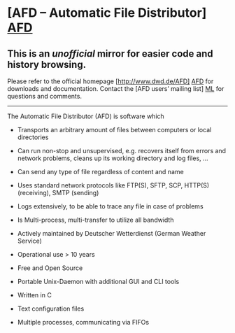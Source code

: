 [AFD – Automatic File Distributor] [AFD]
========================================

This is an *unofficial* mirror for easier code and history browsing.
--------------------------------------------------------------------

Please refer to the official homepage [http://www.dwd.de/AFD] [AFD] for downloads and documentation. Contact the [AFD users’ mailing list] [ML] for questions and comments.

----

The Automatic File Distributor (AFD) is software which

- Transports an arbitrary amount of files between computers or local directories
- Can run non-stop and unsupervised, e.g. recovers itself from errors and network problems, cleans up its working directory and log files, …
- Can send any type of file regardless of content and name
- Uses standard network protocols like FTP(S), SFTP, SCP, HTTP(S) (receiving), SMTP (sending)
- Logs extensively, to be able to trace any file in case of problems
- Is Multi-process, multi-transfer to utilize all bandwidth
- Actively maintained by Deutscher Wetterdienst (German Weather Service)
- Operational use > 10 years
- Free and Open Source
- Portable Unix-Daemon with additional GUI and CLI tools
- Written in C
- Text configuration files
- Multiple processes, communicating via FIFOs

  [AFD]: http://www.dwd.de/AFD/
  [ML]: http://sourceforge.net/mail/?group_id=77785
